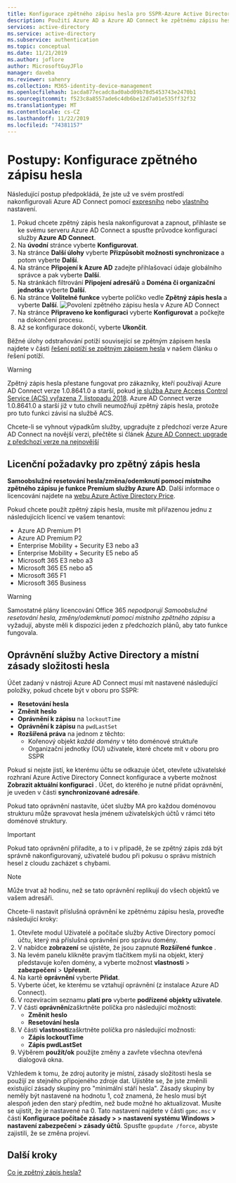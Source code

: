 ```yaml
---
title: Konfigurace zpětného zápisu hesla pro SSPR-Azure Active Directory
description: Použití Azure AD a Azure AD Connect ke zpětnému zápisu hesel do místního adresáře
services: active-directory
ms.service: active-directory
ms.subservice: authentication
ms.topic: conceptual
ms.date: 11/21/2019
ms.author: joflore
author: MicrosoftGuyJFlo
manager: daveba
ms.reviewer: sahenry
ms.collection: M365-identity-device-management
ms.openlocfilehash: 1acda877ecadc8ad0abd09b78d5453743e2470b1
ms.sourcegitcommit: f523c8a8557ade6c4db6be12d7a01e535ff32f32
ms.translationtype: MT
ms.contentlocale: cs-CZ
ms.lasthandoff: 11/22/2019
ms.locfileid: "74381157"
---
```

# <a name="how-to-configure-password-writeback"></a>Postupy: Konfigurace zpětného zápisu hesla

Následující postup předpokládá, že jste už ve svém prostředí nakonfigurovali Azure AD Connect pomocí [expresního](../hybrid/how-to-connect-install-express.md) nebo [vlastního](../hybrid/how-to-connect-install-custom.md) nastavení.

1. Pokud chcete zpětný zápis hesla nakonfigurovat a zapnout, přihlaste se ke svému serveru Azure AD Connect a spusťte průvodce konfigurací služby **Azure AD Connect**.
2. Na **úvodní** stránce vyberte **Konfigurovat**.
3. Na stránce **Další úlohy** vyberte **Přizpůsobit možnosti synchronizace** a potom vyberte **Další**.
4. Na stránce **Připojení k Azure AD** zadejte přihlašovací údaje globálního správce a pak vyberte **Další**.
5. Na stránkách filtrování **Připojení adresářů** a **Doména či organizační jednotka** vyberte **Další**.
6. Na stránce **Volitelné funkce** vyberte políčko vedle **Zpětný zápis hesla** a vyberte **Další**.
   ![Povolení zpětného zápisu hesla v Azure AD Connect][Writeback]
7. Na stránce **Připraveno ke konfiguraci** vyberte **Konfigurovat** a počkejte na dokončení procesu.
8. Až se konfigurace dokončí, vyberte **Ukončit**.

Běžné úlohy odstraňování potíží související se zpětným zápisem hesla najdete v části [řešení potíží se zpětným zápisem hesla](active-directory-passwords-troubleshoot.md#troubleshoot-password-writeback) v našem článku o řešení potíží.

> [!WARNING]
> Zpětný zápis hesla přestane fungovat pro zákazníky, kteří používají Azure AD Connect verze 1.0.8641.0 a starší, pokud [je služba Azure Access Control Service (ACS) vyřazena 7. listopadu 2018](../develop/active-directory-acs-migration.md). Azure AD Connect verze 1.0.8641.0 a starší již v tuto chvíli neumožňují zpětný zápis hesla, protože pro tuto funkci závisí na službě ACS.
>
> Chcete-li se vyhnout výpadkům služby, upgradujte z předchozí verze Azure AD Connect na novější verzi, přečtěte si článek [Azure AD Connect: upgrade z předchozí verze na nejnovější](../hybrid/how-to-upgrade-previous-version.md)
>

## <a name="licensing-requirements-for-password-writeback"></a>Licenční požadavky pro zpětný zápis hesla

**Samoobslužné resetování hesla/změna/odemknutí pomocí místního zpětného zápisu je funkce Premium služby Azure AD**. Další informace o licencování najdete na [webu Azure Active Directory Price](https://azure.microsoft.com/pricing/details/active-directory/).

Pokud chcete použít zpětný zápis hesla, musíte mít přiřazenou jednu z následujících licencí ve vašem tenantovi:

* Azure AD Premium P1
* Azure AD Premium P2
* Enterprise Mobility + Security E3 nebo a3
* Enterprise Mobility + Security E5 nebo a5
* Microsoft 365 E3 nebo a3
* Microsoft 365 E5 nebo a5
* Microsoft 365 F1
* Microsoft 365 Business

> [!WARNING]
> Samostatné plány licencování Office 365 *nepodporují Samoobslužné resetování hesla, změny/odemknutí pomocí místního zpětného zápisu* a vyžadují, abyste měli k dispozici jeden z předchozích plánů, aby tato funkce fungovala.
>

## <a name="active-directory-permissions-and-on-premises-password-complexity-policies"></a>Oprávnění služby Active Directory a místní zásady složitosti hesla 

Účet zadaný v nástroji Azure AD Connect musí mít nastavené následující položky, pokud chcete být v oboru pro SSPR:

* **Resetování hesla** 
* **Změnit heslo** 
* **Oprávnění k zápisu** na `lockoutTime`
* **Oprávnění k zápisu** na `pwdLastSet`
* **Rozšířená práva** na jednom z těchto:
   * Kořenový objekt *každé domény* v této doménové struktuře
   * Organizační jednotky (OU) uživatele, které chcete mít v oboru pro SSPR

Pokud si nejste jistí, ke kterému účtu se odkazuje účet, otevřete uživatelské rozhraní Azure Active Directory Connect konfigurace a vyberte možnost **Zobrazit aktuální konfiguraci** . Účet, do kterého je nutné přidat oprávnění, je uveden v části **synchronizované adresáře**.

Pokud tato oprávnění nastavíte, účet služby MA pro každou doménovou strukturu může spravovat hesla jménem uživatelských účtů v rámci této doménové struktury. 

> [!IMPORTANT]
> Pokud tato oprávnění přiřadíte, a to i v případě, že se zpětný zápis zdá být správně nakonfigurovaný, uživatelé budou při pokusu o správu místních hesel z cloudu zacházet s chybami.
>

> [!NOTE]
> Může trvat až hodinu, než se tato oprávnění replikují do všech objektů ve vašem adresáři.
>

Chcete-li nastavit příslušná oprávnění ke zpětnému zápisu hesla, proveďte následující kroky:

1. Otevřete modul Uživatelé a počítače služby Active Directory pomocí účtu, který má příslušná oprávnění pro správu domény.
2. V nabídce **zobrazení** se ujistěte, že jsou zapnuté **Rozšířené funkce** .
3. Na levém panelu klikněte pravým tlačítkem myši na objekt, který představuje kořen domény, a vyberte možnost **vlastnosti** > **zabezpečení** > **Upřesnit**.
4. Na kartě **oprávnění** vyberte **Přidat**.
5. Vyberte účet, ke kterému se vztahují oprávnění (z instalace Azure AD Connect).
6. V rozevíracím seznamu **platí pro** vyberte **podřízené objekty uživatele**.
7. V části **oprávnění**zaškrtněte políčka pro následující možnosti:
    * **Změnit heslo**
    * **Resetování hesla**
8. V části **vlastnosti**zaškrtněte políčka pro následující možnosti:
    * **Zápis lockoutTime**
    * **Zápis pwdLastSet**
9. Výběrem **použít/ok** použijte změny a zavřete všechna otevřená dialogová okna.

Vzhledem k tomu, že zdroj autority je místní, zásady složitosti hesla se použijí ze stejného připojeného zdroje dat. Ujistěte se, že jste změnili existující zásady skupiny pro "minimální stáří hesla". Zásady skupiny by neměly být nastavené na hodnotu 1, což znamená, že heslo musí být alespoň jeden den starý předtím, než bude možné ho aktualizovat. Musíte se ujistit, že je nastavené na 0. Tato nastavení najdete v části `gpmc.msc` v části **Konfigurace počítače zásady > > nastavení systému Windows > nastavení zabezpečení > zásady účtů**. Spusťte `gpupdate /force`, abyste zajistili, že se změna projeví. 

## <a name="next-steps"></a>Další kroky

[Co je zpětný zápis hesla?](concept-sspr-writeback.md)

[Writeback]: ./media/howto-sspr-writeback/enablepasswordwriteback.png "Povolení zpětného zápisu hesla v Azure AD Connect"
